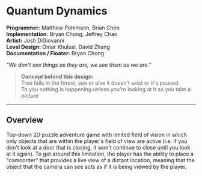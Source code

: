 Quantum Dynamics
=====
**Programmer:** Matthew Pohlmann, Brian Chen <br/>
**Implementation:** Bryan Chong, Jeffrey Chao <br/>
**Artist:** Josh DiGiovanni <br/>
**Level Design:** Omar Khulusi, David Zhang <br/>
**Documentation / Floater:** Bryan Chong <br/>

*"We don’t see things as they are, we see them as we are."* <br/>
> **Concept behind this design:** <br/>
> Tree falls in the forest, see or else it doesn’t exist or it's paused. <br/>
> To you nothing is happening unless you’re looking at it so you take a picture

------

Overview
-------

Top-down 2D puzzle adventure game with limited field of vision in which only objects that are within the player's field of view are active (i.e. if you don't look at a door that is closing, it won't continue to close until you look at it again). To get around this limitation, the player has the ability to place a "camcorder" that provides a live view of a distant location, meaning that the object that the camera can see acts as if it is being viewed by the player.